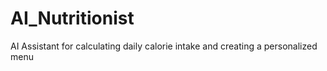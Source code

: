 # AI_Nutritionist
AI Assistant for calculating daily calorie intake and creating a personalized menu
